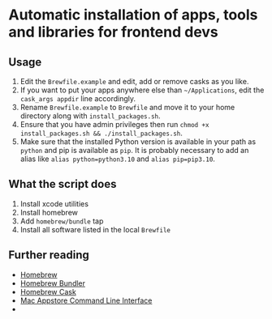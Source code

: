 # Automatic installation of apps, tools and libraries for frontend devs

## Usage

1. Edit the `Brewfile.example` and edit, add or remove casks as you like.
2. If you want to put your apps anywhere else than `~/Applications`, edit the `cask_args appdir` line accordingly.
3. Rename `Brewfile.example` to `Brewfile` and move it to your home directory along with `install_packages.sh`.
4. Ensure that you have admin privileges then run `chmod +x install_packages.sh && ./install_packages.sh`.
5. Make sure that the installed Python version is available in your path as `python` and pip is available as `pip`. It is probably necessary to add an alias like `alias python=python3.10` and `alias pip=pip3.10`.

## What the script does

1. Install xcode utilities
2. Install homebrew
3. Add `homebrew/bundle` tap
4. Install all software listed in the local `Brewfile`

## Further reading

- [Homebrew](https://brew.sh/)
- [Homebrew Bundler](https://github.com/Homebrew/homebrew-bundle)
- [Homebrew Cask](https://github.com/caskroom/homebrew-cask)
- [Mac Appstore Command Line Interface](https://github.com/mas-cli/mas)
- 
